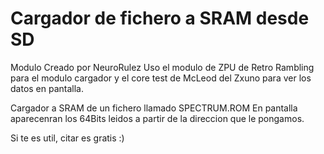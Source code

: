 # Cargador de fichero a SRAM desde SD

Modulo Creado por NeuroRulez
Uso el modulo de ZPU de Retro Rambling para el modulo cargador y el core test de McLeod del Zxuno para ver los datos en pantalla.

Cargador a SRAM de un fichero llamado SPECTRUM.ROM
En pantalla aparecenran los 64Bits leidos a partir de la direccion que le pongamos.

Si te es util, citar es gratis :)